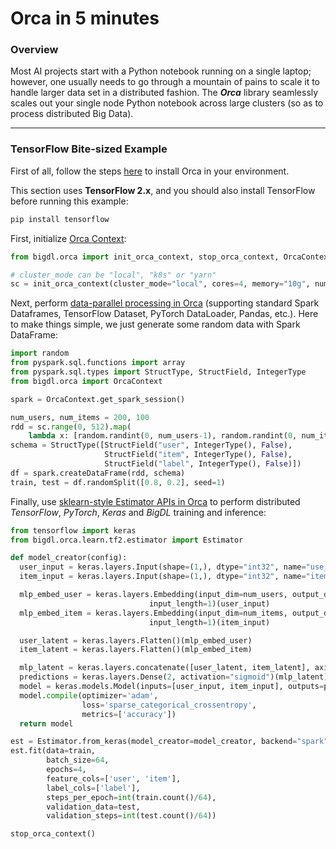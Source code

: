 # Orca in 5 minutes

### Overview

Most AI projects start with a Python notebook running on a single laptop; however, one usually needs to go through a mountain of pains to scale it to handle larger data set in a distributed fashion. The  _**Orca**_ library seamlessly scales out your single node Python notebook across large clusters (so as to process distributed Big Data).

---

### TensorFlow Bite-sized Example

First of all, follow the steps [here](install.md#install-bigdl-orca) to install Orca in your environment.

This section uses **TensorFlow 2.x**, and you should also install TensorFlow before running this example:
```bash
pip install tensorflow
```

First, initialize [Orca Context](orca-context.md):

```python
from bigdl.orca import init_orca_context, stop_orca_context, OrcaContext

# cluster_mode can be "local", "k8s" or "yarn"
sc = init_orca_context(cluster_mode="local", cores=4, memory="10g", num_nodes=1)
```

Next, perform [data-parallel processing in Orca](data-parallel-processing.md) (supporting standard Spark Dataframes, TensorFlow Dataset, PyTorch DataLoader, Pandas, etc.). Here to make things simple, we just generate some random data with Spark DataFrame:

```python
import random
from pyspark.sql.functions import array
from pyspark.sql.types import StructType, StructField, IntegerType
from bigdl.orca import OrcaContext

spark = OrcaContext.get_spark_session()

num_users, num_items = 200, 100
rdd = sc.range(0, 512).map(
    lambda x: [random.randint(0, num_users-1), random.randint(0, num_items-1), random.randint(0, 1)])
schema = StructType([StructField("user", IntegerType(), False),
                     StructField("item", IntegerType(), False),
                     StructField("label", IntegerType(), False)])
df = spark.createDataFrame(rdd, schema)
train, test = df.randomSplit([0.8, 0.2], seed=1)
```

Finally, use [sklearn-style Estimator APIs in Orca](distributed-training-inference.md) to perform distributed _TensorFlow_, _PyTorch_, _Keras_ and _BigDL_ training and inference:

```python
from tensorflow import keras
from bigdl.orca.learn.tf2.estimator import Estimator

def model_creator(config):
  user_input = keras.layers.Input(shape=(1,), dtype="int32", name="use_input")
  item_input = keras.layers.Input(shape=(1,), dtype="int32", name="item_input")

  mlp_embed_user = keras.layers.Embedding(input_dim=num_users, output_dim=config["embed_dim"],
                               input_length=1)(user_input)
  mlp_embed_item = keras.layers.Embedding(input_dim=num_items, output_dim=config["embed_dim"],
                               input_length=1)(item_input)

  user_latent = keras.layers.Flatten()(mlp_embed_user)
  item_latent = keras.layers.Flatten()(mlp_embed_item)

  mlp_latent = keras.layers.concatenate([user_latent, item_latent], axis=1)
  predictions = keras.layers.Dense(2, activation="sigmoid")(mlp_latent)
  model = keras.models.Model(inputs=[user_input, item_input], outputs=predictions)
  model.compile(optimizer='adam',
                loss='sparse_categorical_crossentropy',
                metrics=['accuracy'])
  return model

est = Estimator.from_keras(model_creator=model_creator, backend="spark", config={"embed_dim": 8})
est.fit(data=train,
        batch_size=64,
        epochs=4,
        feature_cols=['user', 'item'],
        label_cols=['label'],
        steps_per_epoch=int(train.count()/64),
        validation_data=test,
        validation_steps=int(test.count()/64))

stop_orca_context()
```

